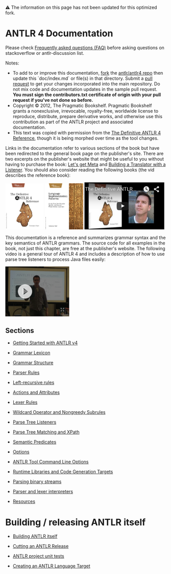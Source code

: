 :warning: The information on this page has not been updated for this optimized fork.

# ANTLR 4 Documentation

Please check [Frequently asked questions (FAQ)](faq/index.md) before asking questions on stackoverflow or antlr-discussion list.

Notes:
<ul>
<li>To add to or improve this documentation, <a href=https://help.github.com/articles/fork-a-repo>fork</a> the <a href=https://github.com/antlr/antlr4>antlr/antlr4 repo</a> then update this `doc/index.md` or file(s) in that directory.  Submit a <a href=https://help.github.com/articles/creating-a-pull-request>pull request</a> to get your changes incorporated into the main repository. Do not mix code and documentation updates in the sample pull request. <b>You must sign the contributors.txt certificate of origin with your pull request if you've not done so before.</b></li>

<li>Copyright © 2012, The Pragmatic Bookshelf.  Pragmatic Bookshelf grants a nonexclusive, irrevocable, royalty-free, worldwide license to reproduce, distribute, prepare derivative works, and otherwise use this contribution as part of the ANTLR project and associated documentation.</li>

<li>This text was copied with permission from the <a href=http://pragprog.com/book/tpantlr2/the-definitive-antlr-4-reference>The Definitive ANTLR 4 Reference</a>, though it is being morphed over time as the tool changes.</li>
</ul>

Links in the documentation refer to various sections of the book but have been redirected to the general book page on the publisher's site. There are two excerpts on the publisher's website that might be useful to you without having to purchase the book: [Let's get Meta](http://media.pragprog.com/titles/tpantlr2/picture.pdf) and [Building a Translator with a Listener](http://media.pragprog.com/titles/tpantlr2/listener.pdf). You should also consider reading the following books (the vid describes the reference book):

<a href=""><img src=images/tpantlr2.png width=120></a>
<a href=""><img src=images/tpdsl.png width=120></a>
<a href="https://www.youtube.com/watch?v=OAoA3E-cyug"><img src=images/teronbook.png width=250></a>
                 
This documentation is a reference and summarizes grammar syntax and the key semantics of ANTLR grammars. The source code for all examples in the book, not just this chapter, are free at the publisher's website. The following video is a general tour of ANTLR 4 and includes a description of how to use parse tree listeners to process Java files easily:

<a href="https://vimeo.com/59285751"><img src=images/tertalk.png width=200></a>

## Sections

* [Getting Started with ANTLR v4](getting-started.md)

* [Grammar Lexicon](lexicon.md)

* [Grammar Structure](grammars.md)

* [Parser Rules](parser-rules.md)

* [Left-recursive rules](left-recursion.md)

* [Actions and Attributes](actions.md)

* [Lexer Rules](lexer-rules.md)

* [Wildcard Operator and Nongreedy Subrules](wildcard.md)

* [Parse Tree Listeners](listeners.md)

* [Parse Tree Matching and XPath](tree-matching.md)

* [Semantic Predicates](predicates.md)

* [Options](options.md)

* [ANTLR Tool Command Line Options](tool-options.md)

* [Runtime Libraries and Code Generation Targets](targets.md)

* [Parsing binary streams](parsing-binary-files.md)
 
* [Parser and lexer interpreters](interpreters.md)

* [Resources](resources.md)

# Building / releasing ANTLR itself

* [Building ANTLR itself](building-antlr.md)

* [Cutting an ANTLR Release](releasing-antlr.md)

* [ANTLR project unit tests](antlr-project-testing.md)

* [Creating an ANTLR Language Target](creating-a-language-target.md)
